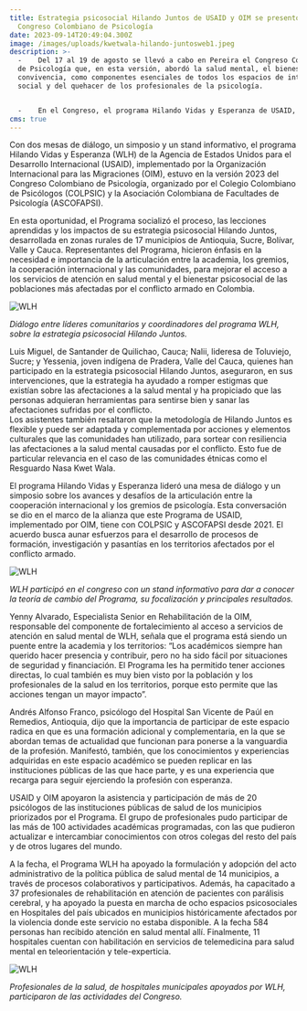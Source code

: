 ```yaml
---
title: Estrategia psicosocial Hilando Juntos de USAID y OIM se presentó en el
  Congreso Colombiano de Psicología
date: 2023-09-14T20:49:04.300Z
image: /images/uploads/kwetwala-hilando-juntosweb1.jpeg
description: >-
  -    Del 17 al 19 de agosto se llevó a cabo en Pereira el Congreso Colombiano
  de Psicología que, en esta versión, abordó la salud mental, el bienestar y la
  convivencia, como componentes esenciales de todos los espacios de intercambio
  social y del quehacer de los profesionales de la psicología.


  -    En el Congreso, el programa Hilando Vidas y Esperanza de USAID, implementado por OIM, presentó su estrategia psicosocial, Hilando Juntos, y reflexionó sobre la importancia de seguir generando puentes entre la Cooperación Internacional, los gremios y las comunidades.
cms: true
---
```

Con dos mesas de diálogo, un simposio y un stand informativo, el programa Hilando Vidas y Esperanza (WLH) de la Agencia de Estados Unidos para el Desarrollo Internacional (USAID), implementado por la Organización Internacional para las Migraciones (OIM), estuvo en la versión 2023 del Congreso Colombiano de Psicología, organizado por el Colegio Colombiano de Psicólogos (COLPSIC) y la Asociación Colombiana de Facultades de Psicología (ASCOFAPSI). 

En esta oportunidad, el Programa socializó el proceso, las lecciones aprendidas y los impactos de su estrategia psicosocial Hilando Juntos, desarrollada en zonas rurales de 17 municipios de Antioquia, Sucre, Bolívar, Valle y Cauca. Representantes del Programa, hicieron énfasis en la necesidad e importancia de la articulación entre la academia, los gremios, la cooperación internacional y las comunidades, para mejorar el acceso a los servicios de atención en salud mental y el bienestar psicosocial de las poblaciones más afectadas por el conflicto armado en Colombia. 

![WLH](https://colombia.iom.int/sites/g/files/tmzbdl1011/files/images/Notas/web2.jpg)

*Diálogo entre líderes comunitarios y coordinadores del programa WLH, sobre la estrategia psicosocial Hilando Juntos.*

Luis Miguel, de Santander de Quilichao, Cauca; Nalii, lideresa de Toluviejo, Sucre; y Yessenia, joven indígena de Pradera, Valle del Cauca, quienes han participado en la estrategia psicosocial Hilando Juntos, aseguraron, en sus intervenciones, que la estrategia ha ayudado a romper estigmas que existían sobre las afectaciones a la salud mental y ha propiciado que las personas adquieran herramientas para sentirse bien y sanar las afectaciones sufridas por el conflicto. \
Los asistentes también resaltaron que la metodología de Hilando Juntos es flexible y puede ser adaptada y complementada por acciones y elementos culturales que las comunidades han utilizado, para sortear con resiliencia las afectaciones a la salud mental causadas por el conflicto. Esto fue de particular relevancia en el caso de las comunidades étnicas como el Resguardo Nasa Kwet Wala.

El programa Hilando Vidas y Esperanza lideró una mesa de diálogo y un simposio sobre los avances y desafíos de la articulación entre la cooperación internacional y los gremios de psicología. Esta conversación se dio en el marco de la alianza que este Programa de USAID, implementado por OIM, tiene con COLPSIC y ASCOFAPSI desde 2021. El acuerdo busca aunar esfuerzos para el desarrollo de procesos de formación, investigación y pasantías en los territorios afectados por el conflicto armado. 

![WLH](https://colombia.iom.int/sites/g/files/tmzbdl1011/files/images/Notas/2.jpeg)

*WLH participó en el congreso con un stand informativo para dar a conocer la teoría de cambio del Programa, su focalización y principales resultados.*

Yenny Alvarado, Especialista Senior en Rehabilitación de la OIM, responsable del componente de fortalecimiento al acceso a servicios de atención en salud mental de WLH, señala que el programa está siendo un puente entre la academia y los territorios: “Los académicos siempre han querido hacer presencia y contribuir, pero no ha sido fácil por situaciones de seguridad y financiación. El Programa les ha permitido tener acciones directas, lo cual también es muy bien visto por la población y los profesionales de la salud en los territorios, porque esto permite que las acciones tengan un mayor impacto”.

Andrés Alfonso Franco, psicólogo del Hospital San Vicente de Paúl en Remedios, Antioquia, dijo que la importancia de participar de este espacio radica en que es una formación adicional y complementaria, en la que se abordan temas de actualidad que funcionan para ponerse a la vanguardia de la profesión. Manifestó, también, que los conocimientos y experiencias adquiridas en este espacio académico se pueden replicar en las instituciones públicas de las que hace parte, y es una experiencia que recarga para seguir ejerciendo la profesión con esperanza.

USAID y OIM apoyaron la asistencia y participación de más de 20 psicólogos de las instituciones públicas de salud de los municipios priorizados por el Programa. El grupo de profesionales pudo participar de las más de 100 actividades académicas programadas, con las que pudieron actualizar e intercambiar conocimientos con otros colegas del resto del país y de otros lugares del mundo. 

A la fecha, el Programa WLH ha apoyado la formulación y adopción del acto administrativo de la política pública de salud mental de 14 municipios, a través de procesos colaborativos y participativos. Además, ha capacitado a 37 profesionales de rehabilitación en atención de pacientes con parálisis cerebral, y ha apoyado la puesta en marcha de ocho espacios psicosociales en Hospitales del país ubicados en municipios históricamente afectados por la violencia donde este servicio no estaba disponible. A la fecha 584 personas han recibido atención en salud mental allí. Finalmente, 11 hospitales cuentan con habilitación en servicios de telemedicina para salud mental en teleorientación y tele-experticia.

![WLH](https://colombia.iom.int/sites/g/files/tmzbdl1011/files/images/Notas/web4.jpg)

*Profesionales de la salud, de hospitales municipales apoyados por WLH, participaron de las actividades del Congreso.*